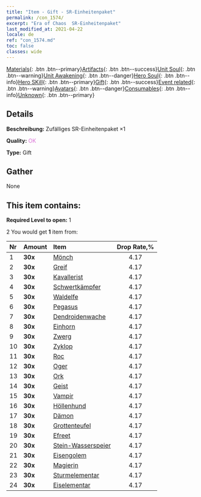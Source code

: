 ```yaml
---
title: "Item - Gift - SR-Einheitenpaket"
permalink: /con_1574/
excerpt: "Era of Chaos  SR-Einheitenpaket"
last_modified_at: 2021-04-22
locale: de
ref: "con_1574.md"
toc: false
classes: wide
---
```

 [Materials](/ItemsDE/){: .btn .btn--primary}[Artifacts](/ItemsDE/Artifacts/){: .btn .btn--success}[Unit Soul](/ItemsDE/UnitSoul/){: .btn .btn--warning}[Unit Awakening](/ItemsDE/UnitAwakening/){: .btn .btn--danger}[Hero Soul](/ItemsDE/HeroSoul/){: .btn .btn--info}[Hero SKill](/ItemsDE/HeroSkill/){: .btn .btn--primary}[Gift](/ItemsDE/Gift/){: .btn .btn--success}[Event related](/ItemsDE/Events/){: .btn .btn--warning}[Avatars](/ItemsDE/Avatars/){: .btn .btn--danger}[Consumables](/ItemsDE/Consumables/){: .btn .btn--info}[Unknown](/ItemsDE/Unknown/){: .btn .btn--primary}

## Details
 **Beschreibung:** Zufälliges SR-Einheitenpaket ×1

 **Quality:** <span style="color: #DA70D6">OK</span>

 **Type:** Gift

## Gather

  None

## This item contains:

 **Required Level to open:** 1

 2 You would get **1** item  from:

  | Nr | Amount |     Item    | Drop Rate,% |
  |:---|:-------|:------------|:---------:|
  | 1 |  **30x** | [Mönch](/de/Items/unt_194/) | 4.17 | 
  | 2 |  **30x** | [Greif](/de/Items/unt_192/) | 4.17 | 
  | 3 |  **30x** | [Kavallerist](/de/Items/unt_195/) | 4.17 | 
  | 4 |  **30x** | [Schwertkämpfer](/de/Items/unt_193/) | 4.17 | 
  | 5 |  **30x** | [Waldelfe](/de/Items/unt_201/) | 4.17 | 
  | 6 |  **30x** | [Pegasus](/de/Items/unt_202/) | 4.17 | 
  | 7 |  **30x** | [Dendroidenwache](/de/Items/unt_203/) | 4.17 | 
  | 8 |  **30x** | [Einhorn](/de/Items/unt_204/) | 4.17 | 
  | 9 |  **30x** | [Zwerg](/de/Items/unt_200/) | 4.17 | 
  | 10 |  **30x** | [Zyklop](/de/Items/unt_222/) | 4.17 | 
  | 11 |  **30x** | [Roc](/de/Items/unt_221/) | 4.17 | 
  | 12 |  **30x** | [Oger](/de/Items/unt_220/) | 4.17 | 
  | 13 |  **30x** | [Ork](/de/Items/unt_219/) | 4.17 | 
  | 14 |  **30x** | [Geist](/de/Items/unt_210/) | 4.17 | 
  | 15 |  **30x** | [Vampir](/de/Items/unt_211/) | 4.17 | 
  | 16 |  **30x** | [Höllenhund](/de/Items/unt_228/) | 4.17 | 
  | 17 |  **30x** | [Dämon](/de/Items/unt_229/) | 4.17 | 
  | 18 |  **30x** | [Grottenteufel](/de/Items/unt_230/) | 4.17 | 
  | 19 |  **30x** | [Efreet](/de/Items/unt_231/) | 4.17 | 
  | 20 |  **30x** | [Stein-Wasserspeier](/de/Items/unt_236/) | 4.17 | 
  | 21 |  **30x** | [Eisengolem](/de/Items/unt_237/) | 4.17 | 
  | 22 |  **30x** | [Magierin](/de/Items/unt_238/) | 4.17 | 
  | 23 |  **30x** | [Sturmelementar](/de/Items/unt_263/) | 4.17 | 
  | 24 |  **30x** | [Eiselementar](/de/Items/unt_264/) | 4.17 | 
